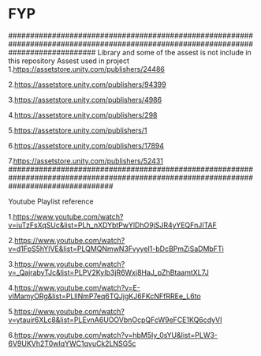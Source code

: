 # FYP


####################################################################################################################################
Library and some of the assest is not include in this repository 
Assest used in project 
1.https://assetstore.unity.com/publishers/24486

2.https://assetstore.unity.com/publishers/94399

3.https://assetstore.unity.com/publishers/4986

4.https://assetstore.unity.com/publishers/298

5.https://assetstore.unity.com/publishers/1

6.https://assetstore.unity.com/publishers/17894

7.https://assetstore.unity.com/publishers/52431
########################################################################################################################################

Youtube Playlist reference

1.https://www.youtube.com/watch?v=iuTzFsXqSUc&list=PLh_nXDYbtPwYlDhO9jSJR4yYEQFnJITAF

2.https://www.youtube.com/watch?v=d1FpS5hYlVE&list=PLQMQNmwN3FvyyeI1-bDcBPmZiSaDMbFTi

3.https://www.youtube.com/watch?v=_QajrabyTJc&list=PLPV2KyIb3jR6Wxj8HaJ_pZhBtaamtXL7J

4.https://www.youtube.com/watch?v=E-vIMamyORg&list=PLllNmP7eq6TQJjgKJ6FKcNFfRREe_L6to

5.https://www.youtube.com/watch?v=ytauir6XLc8&list=PLEvnA6UOOVbnOcpQFcW9eFCE1KQ6cdyVI

6.https://www.youtube.com/watch?v=hbM5Iy_0sYU&list=PLW3-6V9UKVh2T0wIqYWC1qvuCk2LNSG5c

